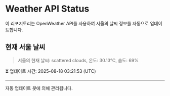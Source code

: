 
# Weather API Status

이 리포지토리는 OpenWeather API를 사용하여 서울의 날씨 정보를 자동으로 업데이트합니다.

## 현재 서울 날씨
> 서울의 현재 날씨: scattered clouds, 온도: 30.13°C, 습도: 69%

⏳ 업데이트 시간: 2025-08-18 03:21:53 (UTC)

---
자동 업데이트 봇에 의해 관리됩니다.
